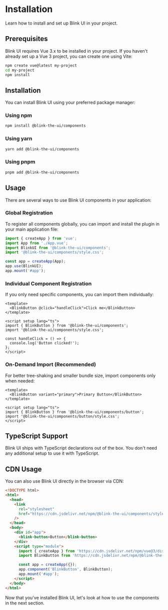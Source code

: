 # Installation

Learn how to install and set up Blink UI in your project.

## Prerequisites

Blink UI requires Vue 3.x to be installed in your project. If you haven't already set up a Vue 3 project, you can create one using Vite:

```bash
npm create vue@latest my-project
cd my-project
npm install
```

## Installation

You can install Blink UI using your preferred package manager:

### Using npm

```bash
npm install @blink-the-ui/components
```

### Using yarn

```bash
yarn add @blink-the-ui/components
```

### Using pnpm

```bash
pnpm add @blink-the-ui/components
```

## Usage

There are several ways to use Blink UI components in your application:

### Global Registration

To register all components globally, you can import and install the plugin in your main application file:

```ts
import { createApp } from 'vue';
import App from './App.vue';
import BlinkUI from '@blink-the-ui/components';
import '@blink-the-ui/components/style.css';

const app = createApp(App);
app.use(BlinkUI);
app.mount('#app');
```

### Individual Component Registration

If you only need specific components, you can import them individually:

```vue
<template>
  <BlinkButton @click="handleClick">Click me</BlinkButton>
</template>

<script setup lang="ts">
import { BlinkButton } from '@blink-the-ui/components';
import '@blink-the-ui/components/style.css';

const handleClick = () => {
  console.log('Button clicked!');
};
</script>
```

### On-Demand Import (Recommended)

For better tree-shaking and smaller bundle size, import components only when needed:

```vue
<template>
  <BlinkButton variant="primary">Primary Button</BlinkButton>
</template>

<script setup lang="ts">
import { BlinkButton } from '@blink-the-ui/components/button';
import '@blink-the-ui/components/button/style.css';
</script>
```

## TypeScript Support

Blink UI ships with TypeScript declarations out of the box. You don't need any additional setup to use it with TypeScript.

## CDN Usage

You can also use Blink UI directly in the browser via CDN:

```html
<!DOCTYPE html>
<html>
  <head>
    <link
      rel="stylesheet"
      href="https://cdn.jsdelivr.net/npm/@blink-the-ui/components/style.css"
    />
  </head>
  <body>
    <div id="app">
      <blink-button>Button</blink-button>
    </div>
    <script type="module">
      import { createApp } from 'https://cdn.jsdelivr.net/npm/vue@3/dist/vue.esm-browser.js';
      import BlinkButton from 'https://cdn.jsdelivr.net/npm/@blink-the-ui/components/button/index.js';

      const app = createApp({});
      app.component('BlinkButton', BlinkButton);
      app.mount('#app');
    </script>
  </body>
</html>
```

Now that you've installed Blink UI, let's look at how to use the components in the next section.
